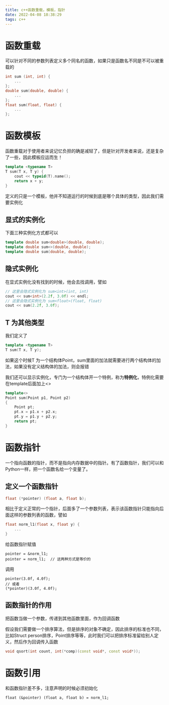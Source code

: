 ```yaml
---
title: c++函数重载，模板，指针
date: 2022-04-08 18:38:29
tags: c++
---
```


# 函数重载

可以针对不同的参数列表定义多个同名的函数，如果只是函数名不同是不可以被重载的

```c++
int sum (int, int) {
    ...
};
double sum(double, double) {
    ...
};
float sum(float, float) {
    ...
};
```



# 函数模板

函数重载对于使用者来说记忆负担的确是减轻了，但是针对开发者来说，还是复杂了一些，因此模板应运而生！

```c++
template <typename T>
T sum(T x, T y) {
	cout << typeid(T).name();
	return x + y;
}
```



定义的只是一个模板，他并不知道运行的时候到底是哪个具体的类型，因此我们需要实例化

## 显式的实例化

下面三种实例化方式都可以

```c++
template double sum<double>(double, double);
template double sum<>(double, double);
template double sum(double, double);
```



## 隐式实例化

在显式实例化没有找到的时候，他会去找调用，譬如

```c++
// 这里会隐式实例化为 sum<int>(int, int)
cout << sum<int>(2.2f, 3.0f) << endl;
// 这里会隐式实例化为 sum<float>(float, float)
cout << sum(2.2f, 3.0f);
```



## T 为其他类型

我们定义了

```c++
template <typename T>
T sum(T x, T y);
```

如果这个时候T 为一个结构体Point，sum里面的加法就需要进行两个结构体的加法，如果没有定义结构体的加法，则会报错



我们还可以显示实例化，专门为一个结构体开一个特例，称为**特例化**，特例化需要在template后面加上<>

```c++
template<>
Point sum(Point p1, Point p2)
{
	Point pt;
	pt.x = p1.x + p2.x;
	pt.y = p1.y + p2.y;
	return pt;
}
```

# 函数指针

一个指向函数的指针，而不是指向内存数据中的指针。有了函数指针，我们可以和Python一样，把一个函数名给一个变量了。

## 定义一个函数指针

```c++
float (*pointer) (float a, float b);
```

相比于定义正常的一个指针，后面多了一个参数列表，表示该函数指针只能指向后面这样的参数列表的函数，譬如

```c++
float norm_l1(float x, float y) {
	...
}
```

给函数指针赋值

```
pointer = &norm_l1;
pointer = norm_l1;  // 这两种方式是等价的
```

调用

```
pointer(3.0f, 4.0f);
// 或者
(*pointer)(3.0f, 4.0f);
```



## 函数指针的作用

把函数当做一个参数，传递到其他函数里面，作为回调函数

假设我们需要做一个排序算法，但是排序的对象不确定，因此排序的标准也不同，比如Struct person排序，Point排序等等，此时我们可以把排序标准留给别人定义，然后作为回调传入函数

```c++
void qsort(int count, int(*comp)(const void*, const void*));
```

# 函数引用

和函数指针差不多，注意声明的时候必须初始化

```
float (&pointer) (float a, float b) = norm_l1;
```

